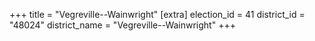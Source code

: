 +++
title = "Vegreville--Wainwright"
[extra]
election_id = 41
district_id = "48024"
district_name = "Vegreville--Wainwright"
+++
